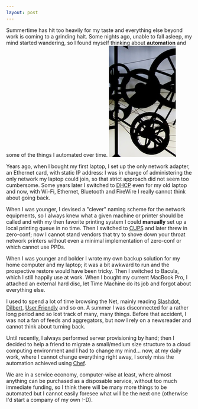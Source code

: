 ```yaml
---
layout: post
---
```

Summertime has hit too heavily for my taste and everything else beyond work is coming to a grinding halt. Some nights ago, unable to fall asleep, my mind started wandering, so I found myself thinking about **automation** and some of the things I automated over time.
<img src="/images/posts/gears.jpg" class="float-right" alt="Mechanical gears"/>

Years ago, when I bought my first laptop, I set up the only network adapter, an Ethernet card, with static IP address: I was in charge of administering the only network my laptop could join, so that strict approach did not seem too cumbersome. Some years later I switched to <abbr title="Dynamic Host Configuration Protocol">DHCP</abbr> even for my old laptop and now, with Wi-Fi, Ethernet, Bluetooth and FireWire I really cannot think about going back.

When I was younger, I devised a "clever" naming scheme for the network equipments, so I always knew what a given machine or printer should be called and with my then favorite printing system I could **manually** set up a local printing queue in no time. Then I switched to <abbr title="Common UNIX Printing System">CUPS</abbr> and later threw in zero-conf; now I cannot stand vendors that try to shove down your throat network printers without even a minimal implementation of zero-conf or which cannot use PPDs.

When I was younger and bolder I wrote my own backup solution for my home computer and my laptop; it was a bit awkward to run and the prospective restore would have been tricky. Then I switched to Bacula, which I still happily use at work. When I bought my current MacBook Pro, I attached an external hard disc, let Time Machine do its job and forgot about everything else.

I used to spend a lot of time browsing the Net, mainly reading [Slashdot](http://slashdot.org), [Dilbert](http://www.dilbert.com), [User Friendly](http://www.userfriendly.org) and so on. A summer I was disconnected for a rather long period and so lost track of many, many things. Before that accident, I was not a fan of feeds and aggregators, but now I rely on a newsreader and cannot think about turning back.

Until recently, I always performed server provisioning by hand; then I decided to help a friend to migrate a small/medium size structure to a cloud computing environment and I had to change my mind... now, at my daily work, where I cannot change everything right away, I sorely miss the automation achieved using [Chef](http://www.opscode.com).

We are in a service economy, computer-wise at least, where almost anything can be purchased as a disposable service, without too much immediate funding, so I think there will be many more things to be automated but I cannot easily foresee what will be the next one (otherwise I'd start a company of my own :-D).
